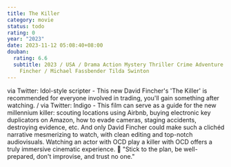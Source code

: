 ```yaml
---
title: The Killer
category: movie
status: todo
rating: 0
year: "2023"
date: 2023-11-12 05:08:40+08:00
douban:
  rating: 6.6
  subtitle: 2023 / USA / Drama Action Mystery Thriller Crime Adventure / David
    Fincher / Michael Fassbender Tilda Swinton
---
```


via Twitter: Idol-style scripter - This new David Fincher's 'The Killer' is recommended for everyone involved in trading, you'll gain something after watching. / via Twitter: Indigo - This film can serve as a guide for the new millennium killer: scouting locations using Airbnb, buying electronic key duplicators on Amazon, how to evade cameras, staging accidents, destroying evidence, etc. And only David Fincher could make such a clichéd narrative mesmerizing to watch, with clean editing and top-notch audiovisuals. Watching an actor with OCD play a killer with OCD offers a truly immersive cinematic experience. 🫰 "Stick to the plan, be well-prepared, don't improvise, and trust no one."
